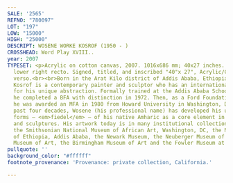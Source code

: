 ```yaml
---
SALE: '2565'
REFNO: "780097"
LOT: "197"
LOW: "15000"
HIGH: "25000"
DESCRIPT: WOSENE WORKE KOSROF (1950 - )
CROSSHEAD: Word Play XVIII..
year: 2007
TYPESET: <p>Acrylic on cotton canvas, 2007. 1016x686 mm; 40x27 inches. Signed in acrylic,
  lower right recto. Signed, titled, and inscribed "40"x 27", Acrylic/Canvas" in ink,
  verso.<br><br>Born in the Arat Kilo district of Addis Ababa, Ethiopia, Wosene Worke
  Kosrof is a contemporary painter and sculptor who has an international reputation
  for his unique abstraction. Formally trained at the Addis Ababa School of Fine Arts,
  he completed a BFA with distinction in 1972. Then, as a Ford Foundation Talent Scholar,
  he was awarded an MFA in 1980 from Howard University in Washington, DC. Over the
  past four decades, Wosene (his professional name) has developed his use of the script
  forms – <em>fiedel</em> – of his native Amharic as a core element in his paintings
  and sculptures. His artwork today is in many institutional collections including
  the Smithsonian National Museum of African Art, Washington, DC, the National Museum
  of Ethiopia, Addis Ababa, the Newark Museum, the Neuberger Museum of Art, the Indianapolis
  Museum of Art, the Birmingham Museum of Art and the Fowler Museum at UCLA.</p>
pullquote: ''
background_color: "#ffffff"
footnote_provenance: 'Provenance: private collection, California.'

---
```

